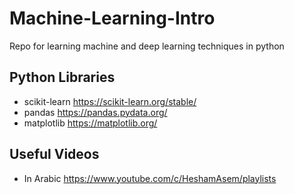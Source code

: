# Machine-Learning-Intro

Repo for learning machine and deep learning techniques in python

## Python Libraries

- scikit-learn <https://scikit-learn.org/stable/>
- pandas <https://pandas.pydata.org/>
- matplotlib <https://matplotlib.org/>

## Useful Videos

- In Arabic <https://www.youtube.com/c/HeshamAsem/playlists>
